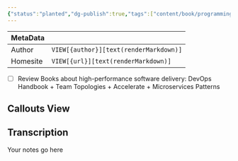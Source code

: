 ```yaml
---
{"status":"planted","dg-publish":true,"tags":["content/book/programming"],"creation_date":"2024-05-08 19:05","definition":"Books about high-performance software delivery DevOps Handbook + Team Topologies + Accelerate + Microservices Patterns","ms-learn-url":"undefined","url":"https://microservices.io/post/microservices/2020/01/07/books-about-high-performance-software-delivery.html","author":"Kong","permalink":"/content/books-about-high-performance-software-delivery/","dgPassFrontmatter":true}
---
```




| MetaData   |                                              |
| ---------- | -------------------------------------------- |
| Author   | `VIEW[{author}][text(renderMarkdown)]`          |
| Homesite   | `VIEW[{url}][text(renderMarkdown)]`          |

- [ ] Review Books about high-performance software delivery: DevOps Handbook + Team Topologies + Accelerate + Microservices Patterns




## Callouts View

<div><ul class="dataview list-view-ul"></ul></div>

## Transcription

Your notes go here